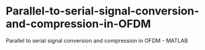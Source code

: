 # Parallel-to-serial-signal-conversion-and-compression-in-OFDM
Parallel to serial signal conversion and compression in OFDM - MATLAB
